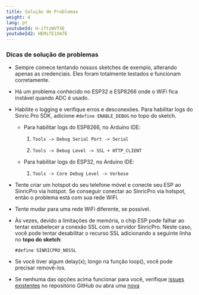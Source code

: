 ```yaml
---
title: Solução de Problemas
weight: 4
lang: pt
youtubeId: H-iftzWVTXE
youtubeId2: HEMifE1Xm7E
---
```


### Dicas de solução de problemas 

* Sempre comece tentando nossos sketches de exemplo, alterando apenas as credenciais. Eles foram totalmente testados e funcionam corretamente.

* Há um problema conhecido no ESP32 e ESP8266 onde o WiFi fica instável quando ADC é usado.

* Habilite o logging e verifique erros e desconexões. Para habilitar logs do Sinric Pro SDK, adicione ``#define ENABLE_DEBUG`` no topo do sketch.

    * Para habilitar logs do ESP8266, no Arduino IDE:

        1. `Tools -> Debug Serial Port -> Serial`

        2. `Tools -> Debug Level -> SSL + HTTP_CLIENT`

    * Para habilitar logs do ESP32, no Arduino IDE:

        1. `Tools -> Core Debug Level -> Verbose`


* Tente criar um hotspot do seu telefone móvel e conecte seu ESP ao SinricPro via hotspot. Se conseguir conectar ao SinricPro via hotspot, então o problema está com sua rede WiFi. 

* Tente mudar para uma rede WiFi diferente, se possível.

* Às vezes, devido a limitações de memória, o chip ESP pode falhar ao tentar estabelecer a conexão SSL com o servidor SinricPro. Neste caso, você pode tentar desabilitar o recurso SSL adicionando a seguinte linha no **topo do sketch**:

    ```#define SINRICPRO_NOSSL```

* Se você tiver algum delay(x); longo na função loop(), você pode precisar removê-los.
 
* Se nenhuma das opções acima funcionar para você, verifique [issues existentes](https://github.com/sinricpro/esp8266-esp32-sdk/issues) no repositório GitHub ou abra uma [nova](https://github.com/sinricpro/esp8266-esp32-sdk/issues/new)
